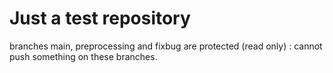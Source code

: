 # Just a test repository
branches main, preprocessing and fixbug are protected (read only) : cannot push something on these branches. 
